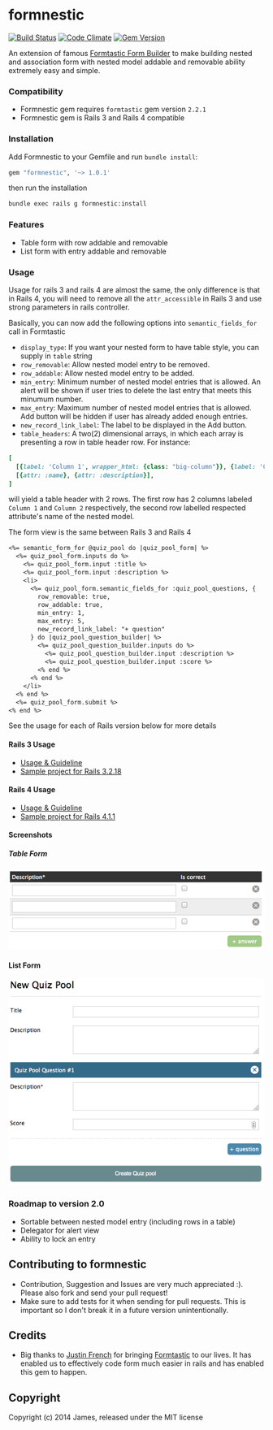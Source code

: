 # formnestic

[![Build Status](https://travis-ci.org/jameshuynh/formnestic.svg?branch=master)](https://travis-ci.org/jameshuynh/formnestic)
[![Code Climate](https://codeclimate.com/github/jameshuynh/formnestic.png)](https://codeclimate.com/github/jameshuynh/formnestic)
[![Gem Version](https://badge.fury.io/rb/formnestic.svg)](http://badge.fury.io/rb/formnestic)

An extension of famous [Formtastic Form Builder](https://github.com/justinfrench/formtastic) to make building nested and association form with nested model addable and removable ability extremely easy and simple.

### Compatibility

- Formnestic gem requires ``formtastic`` gem version ``2.2.1``
- Formnestic gem is Rails 3 and Rails 4 compatible

### Installation

Add Formnestic to your Gemfile and run ``bundle install``:

```ruby
gem "formnestic", '~> 1.0.1'
```

then run the installation

```bash
bundle exec rails g formnestic:install
```

### Features

- Table form with row addable and removable
- List form with entry addable and removable

### Usage

Usage for rails 3 and rails 4 are almost the same, the only difference is that in Rails 4, you will need to remove all the ``attr_accessible`` in Rails 3 and use strong parameters in rails controller.

Basically, you can now add the following options into ``semantic_fields_for`` call in Formtastic

- ``display_type``: If you want your nested form to have table style, you can supply in ``table`` string
- ``row_removable``: Allow nested model entry to be removed.
- ``row_addable``: Allow nested model entry to be added.
- ``min_entry``: Minimum number of nested model entries that is allowed. An alert will be shown if user tries to delete the last entry that meets this minumum number.
- ``max_entry``: Maximum number of nested model entries that is allowed. Add button will be hidden if user has already added enough entries.
- ``new_record_link_label``: The label to be displayed in the Add button.
- ``table_headers``: A two(2) dimensional arrays, in which each array is presenting a row in table header row. For instance:

```rb
[
  [{label: 'Column 1', wrapper_html: {class: "big-column"}}, {label: 'Column 2'}],
  [{attr: :name}, {attr: :description}],
]
```

will yield a table header with 2 rows. The first row has 2 columns labeled ``Column 1`` and ``Column 2`` respectively, the second row labelled respected attribute's name of the nested model.

The form view is the same between Rails 3 and Rails 4

```erb
<%= semantic_form_for @quiz_pool do |quiz_pool_form| %>
  <%= quiz_pool_form.inputs do %>
    <%= quiz_pool_form.input :title %>
    <%= quiz_pool_form.input :description %>
    <li>
      <%= quiz_pool_form.semantic_fields_for :quiz_pool_questions, {
        row_removable: true, 
        row_addable: true,
        min_entry: 1, 
        max_entry: 5,
        new_record_link_label: "+ question"
      } do |quiz_pool_question_builder| %>
        <%= quiz_pool_question_builder.inputs do %>
          <%= quiz_pool_question_builder.input :description %>
          <%= quiz_pool_question_builder.input :score %>
        <% end %>
      <% end %>
    </li>
  <% end %>
  <%= quiz_pool_form.submit %>
<% end %>
```

See the usage for each of Rails version below for more details

#### Rails 3 Usage

- [Usage & Guideline](https://github.com/jameshuynh/formnestic/wiki/Rails-3-Guideline-and-Usage)
- [Sample project for Rails 3.2.18](https://github.com/jameshuynh/formnestic-sample-rails3)

#### Rails 4 Usage

- [Usage & Guideline](https://github.com/jameshuynh/formnestic/wiki/Rails-4-Guideline-and-Usage)
- [Sample project for Rails 4.1.1](https://github.com/jameshuynh/formnestic-sample-rails4)


#### Screenshots

##### Table Form

<p align="left" >
  <img src="https://raw.githubusercontent.com/jameshuynh/formnestic/master/screenshots/table_form.png" alt="Table Form" title="Table Form">
</p>

#### List Form

<p align="left" >
  <img src="https://raw.githubusercontent.com/jameshuynh/formnestic/master/screenshots/list_form.png" alt="List Form" title="List Form">
</p>

### Roadmap to version 2.0

- Sortable between nested model entry (including rows in a table)
- Delegator for alert view
- Ability to lock an entry

## Contributing to formnestic
 
- Contribution, Suggestion and Issues are very much appreciated :). Please also fork and send your pull request!
- Make sure to add tests for it when sending for pull requests. This is important so I don't break it in a future version unintentionally.

## Credits

- Big thanks to [Justin French](https://github.com/justinfrench) for bringing [Formtastic](https://github.com/justinfrench/formtastic) to our lives. It has enabled us to effectively code form much easier in rails and has enabled this gem to happen.

## Copyright

Copyright (c) 2014 James, released under the MIT license

